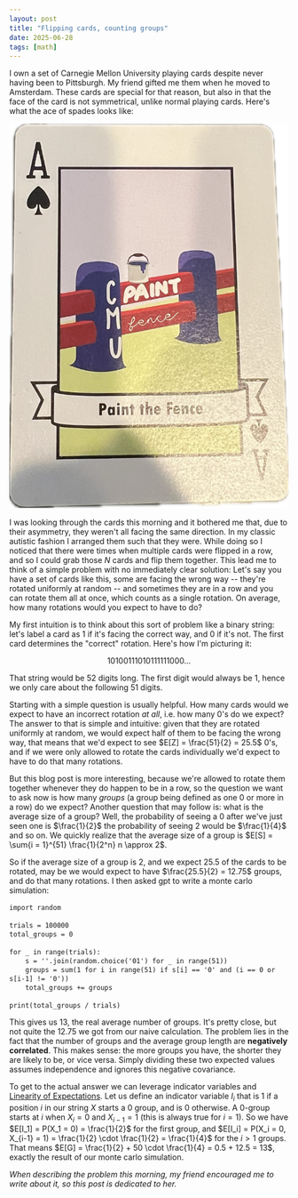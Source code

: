 ```yaml
---
layout: post
title: "Flipping cards, counting groups"
date: 2025-06-28
tags: [math]
---
```


I own a set of Carnegie Mellon University playing cards despite never having been to Pittsburgh. My friend gifted me them when he moved to Amsterdam. These cards are special for that reason, but also in that the face of the card is not symmetrical, unlike normal playing cards. Here's what the ace of spades looks like:

![non symmetrical ace of spades](/images/ace_of_spades.png)


I was looking through the cards this morning and it bothered me that, due to their asymmetry, they weren't all facing the same direction. In my classic autistic fashion I arranged them such that they were. While doing so I noticed that there were times when multiple cards were flipped in a row, and so I could grab those $N$ cards and flip them together. This lead me to think of a simple problem with no immediately clear solution: Let's say you have a set of cards like this, some are facing the wrong way -- they're rotated uniformly at random -- and sometimes they are in a row and you can rotate them all at once, which counts as a single rotation. On average, how many rotations would you expect to have to do?

My first intuition is to think about this sort of problem like a binary string: let's label a card as 1 if it's facing the correct way, and 0 if it's not. The first card determines the "correct" rotation. Here's how I'm picturing it:

$$ 10100111010111111000... $$

That string would be 52 digits long. The first digit would always be 1, hence we only care about the following 51 digits.

Starting with a simple question is usually helpful. How many cards would we expect to have an incorrect rotation _at all_, i.e. how many $0$'s do we expect? The answer to that is simple and intuitive: given that they are rotated uniformly at random, we would expect half of them to be facing the wrong way, that means that we'd expect to see $E[Z] = \frac{51}{2} = 25.5$ 0's, and if we were only allowed to rotate the cards individually we'd expect to have to do that many rotations.

But this blog post is more interesting, because we're allowed to rotate them together whenever they do happen to be in a row, so the question we want to ask now is how many _groups_ (a group being defined as one 0 or more in a row) do we expect? Another question that may follow is: what is the average size of a group? Well, the probability of seeing a $0$ after we've just seen one is $\frac{1}{2}$ the probability of seeing 2 would be $\frac{1}{4}$ and so on. We quickly realize that the average size of a group is $E[S] = \sum{i = 1}^{51} \frac{1}{2^n} n \approx 2$.

So if the average size of a group is 2, and we expect $25.5$ of the cards to be rotated, may be we would expect to have $\frac{25.5}{2} = 12.75$ groups, and do that many rotations. I then asked gpt to write a monte carlo simulation:

```python3
import random

trials = 100000
total_groups = 0

for _ in range(trials):
    s = ''.join(random.choice('01') for _ in range(51))
    groups = sum(1 for i in range(51) if s[i] == '0' and (i == 0 or s[i-1] != '0'))
    total_groups += groups

print(total_groups / trials)
```

This gives us 13, the real average number of groups. It's pretty close, but not quite the 12.75 we got from our naive calculation. The problem lies in the fact that the number of groups and the average group length are **negatively correlated**. This makes sense: the more groups you have, the shorter they are likely to be, or vice versa. Simply dividing these two expected values assumes independence and ignores this negative covariance.

To get to the actual answer we can leverage indicator variables and [Linearity of Expectations](https://www.youtube.com/watch?v=0IJFBMIU6x4). Let us define an indicator variable $I_i$ that is 1 if a position $i$ in our string $X$ starts a 0 group, and is $0$ otherwise. A 0-group starts at $i$ when $X_i = 0$ and $X_{i-1} = 1$ (this is always true for $i = 1$). So we have $E[I_1] = P(X_1 = 0) = \frac{1}{2}$ for the first group, and $E[I_i] = P(X_i = 0, X_{i-1} = 1) = \frac{1}{2} \cdot \frac{1}{2} = \frac{1}{4}$ for the $i > 1$ groups. That means $E[G] = \frac{1}{2} + 50 \cdot \frac{1}{4} = 0.5 + 12.5 = 13$, exactly the result of our monte carlo simulation.


_When describing the problem this morning, my friend encouraged me to write about it, so this post is dedicated to her._
